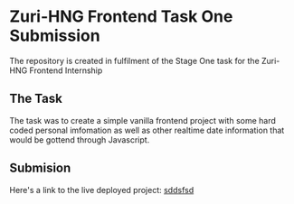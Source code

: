 # Zuri-HNG Frontend Task One Submission

The repository is created in fulfilment of the Stage One task for the Zuri-HNG Frontend Internship

## The Task

The task was to create a simple vanilla frontend project with some hard coded personal imfomation as well as other realtime date information that would be gottend through Javascript.

## Submision

Here's a link to the live deployed project:
[sddsfsd](www.com)